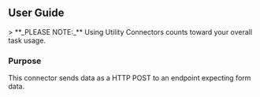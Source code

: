 
<section class="userguide" markdown="1">

## User Guide

<div class="section-content" markdown="1">
> **_PLEASE NOTE:_** Using Utility Connectors counts toward your overall task usage.

### Purpose

This connector sends data as a HTTP POST to an endpoint expecting form data.


</div>

</section>

